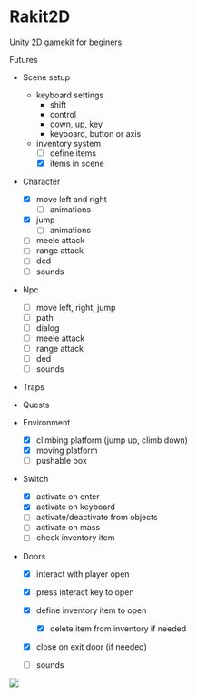 # Rakit2D
Unity 2D gamekit for beginers

Futures

* Scene setup
  - keyboard settings
    - shift
    - control
    - down, up, key
    - keyboard, button or axis
  - inventory system
    - [ ] define items
    - [x] items in scene
  
* Character
  - [x] move left and right
    - [ ] animations
  - [x] jump
    - [ ] animations
  - [ ] meele attack
  - [ ] range attack
  - [ ] ded
  - [ ] sounds

* Npc
  - [ ] move left, right, jump 
  - [ ] path
  - [ ] dialog
  - [ ] meele attack
  - [ ] range attack
  - [ ] ded
  - [ ] sounds
  
* Traps

* Quests

* Environment
  - [x] climbing platform (jump up, climb down)
  - [x] moving platform
  - [ ] pushable box
  
* Switch
  - [x] activate on enter
  - [x] activate on keyboard
  - [ ] activate/deactivate from objects
  - [ ] activate on mass
  - [ ] check inventory item  
  
* Doors
  - [x] interact with player open
  - [x] press interact key to open
  - [x] define inventory item to open
    - [x] delete item from inventory if needed
  - [x] close on exit door (if needed)
  - [ ] sounds


[![](http://img.youtube.com/vi/AQA1-tUi8NU/0.jpg)](http://www.youtube.com/watch?v=AQA1-tUi8NU "2D Ra Gamekit")

